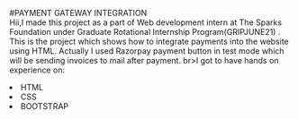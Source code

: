 #PAYMENT GATEWAY INTEGRATION
</br>
Hii,I made this project as a part of Web development intern at The Sparks Foundation under Graduate Rotational Internship Program(GRIPJUNE21)
</b>.
This is the  project which shows how to integrate payments  into the website using HTML. Actually I used Razorpay payment button in test mode which will be sending invoices to mail after payment.
br>I got to have hands on experience on:
<li>HTML
<li>CSS
<li>BOOTSTRAP
 
